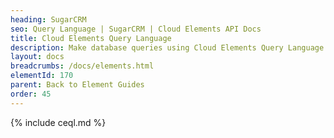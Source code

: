 ```yaml
---
heading: SugarCRM
seo: Query Language | SugarCRM | Cloud Elements API Docs
title: Cloud Elements Query Language
description: Make database queries using Cloud Elements Query Language.
layout: docs
breadcrumbs: /docs/elements.html
elementId: 170
parent: Back to Element Guides
order: 45
---
```


{% include ceql.md %}
